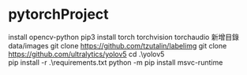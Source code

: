 # pytorchProject

install opencv-python
pip3 install torch torchvision torchaudio
新增目錄 data/images
git clone https://github.com/tzutalin/labelimg
git clone https://github.com/ultralytics/yolov5
cd .\yolov5\
pip install -r .\requirements.txt
python -m pip install msvc-runtime    
